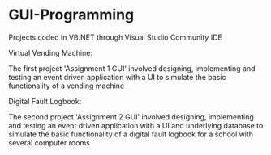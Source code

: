 # GUI-Programming
Projects coded in VB.NET through Visual Studio Community IDE


Virtual Vending Machine:

The first project 'Assignment 1 GUI' involved designing, implementing and testing an event driven
application with a UI to simulate the basic functionality of a vending 
machine


Digital Fault Logbook:

The second project 'Assignment 2 GUI' involved designing, implementing and testing an event driven
application with a UI and underlying database to simulate the basic functionality 
of a digital fault logbook for a school with several computer rooms
 
